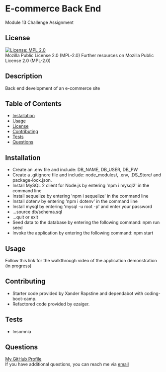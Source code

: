 # E-commerce Back End
Module 13 Challenge Assignment

  ## License
  [![License: MPL 2.0](https://img.shields.io/badge/License-MPL_2.0-brightgreen.svg)](https://opensource.org/licenses/MPL-2.0)<br>
  Mozilla Public License 2.0 (MPL-2.0)
    Further resources on Mozilla Public License 2.0 (MPL-2.0)

  ## Description
  Back end development of an e-commerce site

  ## Table of Contents
  - [Installation](#installation)
  - [Usage](#usage)
  - [License](#license)
  - [Contributing](#contributing)
  - [Tests](#tests)
  - [Questions](#questions)
  
  ## Installation
  - Create an .env file and include: DB_NAME, DB_USER, DB_PW
  - Create a .gitignore file and include: node_modules/, .env, .DS_Store/ and package-lock.json.
  - Install MySQL 2 client for Node.js by entering 'npm i mysql2' in the command line
  - Install sequelize by entering 'npm i sequelize' in the command line
  - Install dotenv by entering 'npm i dotenv' in the command line
  - Install mysql by entering 'mysql -u root -p' and enter your password
  - ...source db/schema.sql
  - ...quit or exit
  - Seed data to the database by entering the following command: npm run seed
  - Invoke the application by entering the following command: npm start
  
  ## Usage
  Follow this link for the walkthrough video of the application demonstration (in progress)
  
  ## Contributing
  - Starter code provided by Xander Rapstine and dependabot with coding-boot-camp. 
  - Refactored code provided by ezaiger.

  ## Tests
  - Insomnia

  ## Questions
  <a href="https://github.com/ezaiger">My GitHub Profile</a><br>
  If you have additional questions, you can reach me via <a href="mailto:elisabeth.zaiger@gmail.com">email</a>
